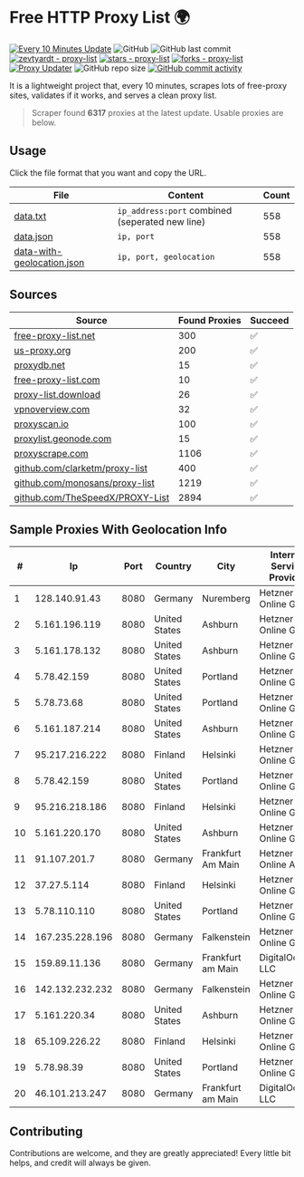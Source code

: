 
# Free HTTP Proxy List 🌍

[![Every 10 Minutes Update](https://github.com/mertguvencli/http-proxy-list/actions/workflows/main.yml/badge.svg?branch=main)](https://github.com/mertguvencli/http-proxy-list/actions/workflows/main.yml)
![GitHub](https://img.shields.io/github/license/mertguvencli/http-proxy-list)
![GitHub last commit](https://img.shields.io/github/last-commit/mertguvencli/http-proxy-list)
[![zevtyardt - proxy-list](https://img.shields.io/static/v1?label=zevtyardt&message=proxy-list&color=blue&logo=github)](https://github.com/zevtyardt/proxy-list "Go to GitHub repo")
[![stars - proxy-list](https://img.shields.io/github/stars/zevtyardt/proxy-list?style=social)](https://github.com/zevtyardt/proxy-list)
[![forks - proxy-list](https://img.shields.io/github/forks/zevtyardt/proxy-list?style=social)](https://github.com/zevtyardt/proxy-list)
[![Proxy Updater](https://github.com/zevtyardt/proxy-list/workflows/Proxy%20Updater/badge.svg)](https://github.com/zevtyardt/proxy-list/actions?query=workflow:"Proxy+Updater")
![GitHub repo size](https://img.shields.io/github/repo-size/zevtyardt/proxy-list)
[![GitHub commit activity](https://img.shields.io/github/commit-activity/m/zevtyardt/proxy-list?logo=commits)](https://github.com/zevtyardt/proxy-list/commits/main)

It is a lightweight project that, every 10 minutes, scrapes lots of free-proxy sites, validates if it works, and serves a clean proxy list.

> Scraper found **6317** proxies at the latest update. Usable proxies are below.

## Usage

Click the file format that you want and copy the URL.

|File|Content|Count|
|----|-------|-----|
|[data.txt](https://raw.githubusercontent.com/mertguvencli/http-proxy-list/main/proxy-list/data.txt)|`ip_address:port` combined (seperated new line)|558|
|[data.json](https://raw.githubusercontent.com/mertguvencli/http-proxy-list/main/proxy-list/data.json)|`ip, port`|558|
|[data-with-geolocation.json](https://raw.githubusercontent.com/mertguvencli/http-proxy-list/main/proxy-list/data-with-geolocation.json)|`ip, port, geolocation`|558|

## Sources

|Source|Found Proxies|Succeed|
|------|-------------|-------|
|[free-proxy-list.net](https://free-proxy-list.net)|300|✅|
|[us-proxy.org](https://www.us-proxy.org)|200|✅|
|[proxydb.net](http://proxydb.net)|15|✅|
|[free-proxy-list.com](https://free-proxy-list.com/?page=&port=&type%5B%5D=http&type%5B%5D=https&up_time=0&search=Search)|10|✅|
|[proxy-list.download](https://www.proxy-list.download/HTTP)|26|✅|
|[vpnoverview.com](https://vpnoverview.com/privacy/anonymous-browsing/free-proxy-servers)|32|✅|
|[proxyscan.io](https://www.proxyscan.io)|100|✅|
|[proxylist.geonode.com](https://proxylist.geonode.com/api/proxy-list?limit=300&page=1&sort_by=lastChecked&sort_type=desc&protocols=http,https)|15|✅|
|[proxyscrape.com](https://api.proxyscrape.com/v2/?request=displayproxies&protocol=http&timeout=10000&country=all&ssl=all&anonymity=all)|1106|✅|
|[github.com/clarketm/proxy-list](https://raw.githubusercontent.com/clarketm/proxy-list/master/proxy-list-raw.txt)|400|✅|
|[github.com/monosans/proxy-list](https://raw.githubusercontent.com/monosans/proxy-list/main/proxies/http.txt)|1219|✅|
|[github.com/TheSpeedX/PROXY-List](https://raw.githubusercontent.com/TheSpeedX/PROXY-List/master/http.txt)|2894|✅|


## Sample Proxies With Geolocation Info

|#|Ip|Port|Country|City|Internet Service Provider|
|-|--|----|-------|----|-------------------------|
|1|128.140.91.43|8080|Germany|Nuremberg|Hetzner Online GmbH|
|2|5.161.196.119|8080|United States|Ashburn|Hetzner Online GmbH|
|3|5.161.178.132|8080|United States|Ashburn|Hetzner Online GmbH|
|4|5.78.42.159|8080|United States|Portland|Hetzner Online GmbH|
|5|5.78.73.68|8080|United States|Portland|Hetzner Online GmbH|
|6|5.161.187.214|8080|United States|Ashburn|Hetzner Online GmbH|
|7|95.217.216.222|8080|Finland|Helsinki|Hetzner Online GmbH|
|8|5.78.42.159|8080|United States|Portland|Hetzner Online GmbH|
|9|95.216.218.186|8080|Finland|Helsinki|Hetzner Online GmbH|
|10|5.161.220.170|8080|United States|Ashburn|Hetzner Online GmbH|
|11|91.107.201.7|8080|Germany|Frankfurt Am Main|Hetzner Online AG|
|12|37.27.5.114|8080|Finland|Helsinki|Hetzner Online GmbH|
|13|5.78.110.110|8080|United States|Portland|Hetzner Online GmbH|
|14|167.235.228.196|8080|Germany|Falkenstein|Hetzner Online GmbH|
|15|159.89.11.136|8080|Germany|Frankfurt am Main|DigitalOcean, LLC|
|16|142.132.232.232|8080|Germany|Falkenstein|Hetzner Online GmbH|
|17|5.161.220.34|8080|United States|Ashburn|Hetzner Online GmbH|
|18|65.109.226.22|8080|Finland|Helsinki|Hetzner Online GmbH|
|19|5.78.98.39|8080|United States|Portland|Hetzner Online GmbH|
|20|46.101.213.247|8080|Germany|Frankfurt am Main|DigitalOcean, LLC|



## Contributing

Contributions are welcome, and they are greatly appreciated! Every
little bit helps, and credit will always be given.

